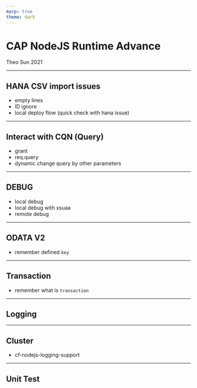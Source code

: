```yaml
---
marp: true
theme: dark
---
```


# CAP NodeJS Runtime Advance

Theo Sun
2021

---

## HANA CSV import issues

- empty lines
- ID ignore
- local deploy flow (quick check with hana issue)

---

## Interact with CQN (Query)

- grant
- req.query
- dynamic change query by other parameters

---

## DEBUG

- local debug
- local debug with xsuaa
- remote debug

---

## ODATA V2

- remember defined `key`

---

## Transaction

- remember what is `transaction`

---

## Logging

---

## Cluster

- cf-nodejs-logging-support

--- 

## Unit Test
